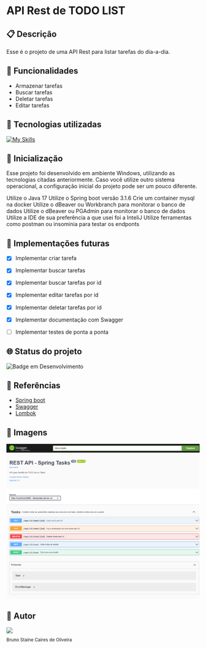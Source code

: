 # API Rest de TODO LIST

## :clipboard: Descrição

Esse é o projeto de uma API Rest para listar tarefas do dia-a-dia. 

## :wrench: Funcionalidades
- Armazenar tarefas
- Buscar tarefas
- Deletar tarefas
- Editar tarefas

## :open_file_folder: Tecnologias utilizadas
[![My Skills](https://skillicons.dev/icons?i=java,spring,idea,docker,mysql)](https://skillicons.dev)

## :rocket: Inicialização
Esse projeto foi desenvolvido em ambiente Windows, utilizando as tecnologias citadas anteriormente.
Caso você utilize outro sistema operacional, a configuração inicial do projeto pode ser um pouco diferente.

Utilize o Java 17
Utilize o Spring boot versão 3.1.6
Crie um container mysql na docker
Utilize o dBeaver ou Workbranch para monitorar o banco de dados
Utilize o dBeaver ou PGAdmin para monitorar o banco de dados
Utilize a IDE de sua preferência a que usei foi a InteliJ
Utilize ferramentas como postman ou insominia para testar os endponts

## :large_blue_circle: Implementações futuras
- [x] Implementar criar tarefa
- [x] Implementar buscar tarefas
- [x] Implementar buscar tarefas por id
- [x] Implementar editar tarefas por id
- [x] Implementar deletar tarefas por id
- [x] Implementar documentação com Swagger
- [ ] Implementar testes de ponta a ponta


## :globe_with_meridians: Status do projeto

![Badge em Desenvolvimento](https://img.shields.io/static/v1?label=STATUS&message=EM_DESENVOLVIMENTO&color=blue&style=for-the-badge)

## :mag_right: Referências
- [Spring boot](https://docs.spring.io/spring-framework/reference/index.html)
- [Swagger](https://swagger.io/docs/)
- [Lombok](https://projectlombok.org/features/)

## :open_file_folder: Imagens
![todo.png](todo.png)

## :construction_worker: Autor
<img src="https://user-images.githubusercontent.com/87622645/157755137-8d22a951-d323-4c33-814e-c0351ebefafe.png" width=100><br>
<sub>Bruno Staine Caires de Oliveira</sub><br>
